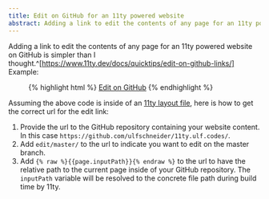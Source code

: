 ```yaml
---
title: Edit on GitHub for an 11ty powered website
abstract: Adding a link to edit the contents of any page for an 11ty powered website on GitHub is simpler than I thought.
---
```

Adding a link to edit the contents of any page for an 11ty powered website on GitHub is simpler than I thought.^[https://www.11ty.dev/docs/quicktips/edit-on-github-links/] Example:

<figure>
{% highlight html %}
<a href="https://github.com/ulfschneider/11ty.ulf.codes/edit/master/{{page.inputPath}}">Edit on GitHub</a>
{% endhighlight %}
</figure>

Assuming the above code is inside of an [11ty layout file](https://www.11ty.dev/docs/layouts/), here is how to get the correct url for the edit link:

1. Provide the url to the GitHub repository containing your website content. In this case `https://github.com/ulfschneider/11ty.ulf.codes/`. 
2. Add `edit/master/` to the url to indicate you want to edit on the master branch.
3. Add `{% raw %}{{page.inputPath}}{% endraw %}` to the url to have the relative path to the current page inside of your GitHub repository. The `inputPath` variable will be resolved to the concrete file path during build time by 11ty.
